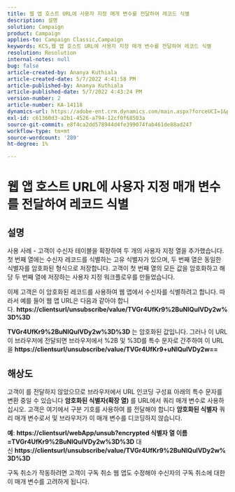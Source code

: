 ```yaml
---
title: 웹 앱 호스트 URL에 사용자 지정 매개 변수를 전달하여 레코드 식별
description: 설명
solution: Campaign
product: Campaign
applies-to: Campaign Classic,Campaign
keywords: KCS,웹 앱 호스트 URL에 사용자 지정 매개 변수를 전달하여 레코드 식별
resolution: Resolution
internal-notes: null
bug: false
article-created-by: Ananya Kuthiala
article-created-date: 5/7/2022 4:41:58 PM
article-published-by: Ananya Kuthiala
article-published-date: 5/7/2022 4:43:24 PM
version-number: 2
article-number: KA-14118
dynamics-url: https://adobe-ent.crm.dynamics.com/main.aspx?forceUCI=1&pagetype=entityrecord&etn=knowledgearticle&id=1421cd98-24ce-ec11-a7b5-0022480a8e40
exl-id: c61360d3-a2b1-4526-a794-12cf0f68503a
source-git-commit: e8f4ca2dd578944d4fe399074fab461de88ad247
workflow-type: tm+mt
source-wordcount: '289'
ht-degree: 1%

---
```


# 웹 앱 호스트 URL에 사용자 지정 매개 변수를 전달하여 레코드 식별

## 설명


사용 사례 - 고객이 수신자 테이블을 확장하여 두 개의 사용자 지정 열을 추가했습니다. 첫 번째 열에는 수신자 레코드를 식별하는 고유 식별자가 있으며, 두 번째 열은 동일한 식별자를 암호화된 형식으로 저장합니다. 고객이 첫 번째 열의 모든 값을 암호화하고 해당 두 번째 열에 저장하는 사용자 지정 워크플로우를 만들었습니다.

이제 고객은 이 암호화된 레코드를 사용하여 웹 앱에서 수신자를 식별하려고 합니다. 따라서 예를 들어 웹 앱 URL은 다음과 같아야 합니다. <b>https://clientsurl/unsubscribe/value/TVGr4UfKr9%2BuNlQulVDy2w%3D%3D</b>

<b>TVGr4UfKr9%2BuNlQulVDy2w%3D%3D</b> 는 암호화된 값입니다. 그러나 이 URL이 브라우저에 전달되면 브라우저에서 %2B 및 %3D를 특수 문자로 간주하여 이 URL을 <b>https://clientsurl/unsubscribe/value/TVGr4UfKr9+uNlQulVDy2w==</b>


## 해상도


고객이 를 전달하지 않았으므로 브라우저에서 URL 인코딩 구성표 아래의 특수 문자를 변환 중일 수 있습니다 <b>암호화된 식별자(확장 열)</b> 를 URL에서 쿼리 매개 변수로 사용하십시오. 고객은 여기에서 구분 기호를 사용하여 를 전달해야 합니다 <b>암호화된 식별자</b> 쿼리 매개 변수로서 및 브라우저가 이 매개 변수를 디코딩하지 않습니다.

<b>예</b>: <b>https://clientsurl/webApp/unsub?encrypted 식별자 열 이름=TVGr4UfKr9%2BuNlQulVDy2w%3D%3D</b> 대신 <b>https://clientsurl/unsubscribe/value/TVGr4UfKr9%2BuNlQulVDy2w%3D%3D</b>



구독 취소가 작동하려면 고객이 구독 취소 웹 앱도 수정해야 수신자의 구독 취소에 대한 이 매개 변수를 고려하게 됩니다.
